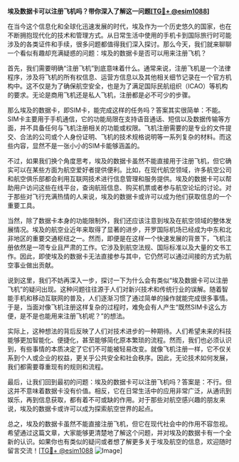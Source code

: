**埃及数据卡可以注册飞机吗？带你深入了解这一问题[[TG💪+ @esim1088](https://t.me/s/esim1088)]**

在当今这个信息化和全球化迅速发展的时代，埃及作为一个历史悠久的国家，也在不断拥抱现代化的技术和管理方式。从日常生活中使用的手机卡到国际旅行时可能涉及的各类证件和手续，很多问题都值得我们深入探讨。那么今天，我们就来聊聊一个看似有趣却充满疑惑的问题：埃及的数据卡是否可以用来注册飞机？

首先，我们需要明确“注册飞机”到底意味着什么。通常来说，注册飞机是一个法律程序，涉及将飞机的所有权信息、运营方信息以及其他相关细节记录在一个官方机构中。这不仅是为了确保航空安全，也是为了满足国际民航组织（ICAO）等机构的要求。无论是商用飞机还是私人飞机，注册都是必不可少的步骤。

那么埃及的数据卡，即SIM卡，能完成这样的任务吗？答案其实很简单：不能。SIM卡主要用于手机通信，它的功能局限在支持语音通话、短信以及数据传输等方面，并不具备任何与飞机注册相关的功能或权限。飞机注册需要的是专业的文件提交、合法的公司或个人身份证明、飞机的技术规格说明等一系列复杂的材料。而这些内容，显然不是一张小小的SIM卡能够涵盖的。

不过，如果我们换个角度思考，埃及的数据卡虽然不能直接用于注册飞机，但它确实可以在某些方面为航空爱好者提供便利。比如，在现代航空领域，许多航空公司和航空俱乐部都会利用互联网技术进行信息管理和服务提供。埃及的数据卡可以帮助用户访问这些在线平台，查询航班信息、购买机票或者参与航空论坛的讨论。对于那些对飞行充满热情的人来说，埃及的数据卡或许可以成为他们获取信息的一个重要工具。

当然，除了数据卡本身的功能限制外，我们还应该注意到埃及在航空领域的整体发展情况。埃及的航空业近年来取得了显著的进步，开罗国际机场已经成为中东和北非地区的重要交通枢纽之一。然而，即便是在这样一个快速发展的背景下，飞机注册依然是一项专业且严肃的工作。它涉及到航空法规、国际标准以及大量的文书工作。因此，即使埃及的数据卡无法直接参与其中，它仍然可以通过间接的方式为航空事业做出贡献。

说到这里，我们不妨再深入一步，探讨一下为什么会有类似“埃及数据卡可以注册飞机”的疑问出现。这种问题往往源于人们对新兴技术和传统行业的误解。随着智能手机和移动互联网的普及，人们逐渐习惯了通过简单的操作就能完成很多事情。于是，当面对像飞机注册这样复杂的过程时，难免会有人产生“既然SIM卡这么方便，是不是也能用来注册飞机呢？”的想法。

实际上，这种想法的背后反映了人们对技术进步的一种期待。人们希望未来的科技能够更加智能化、便捷化，甚至能够简化原本繁琐的流程。然而，我们也必须认识到，有些事情的本质决定了它们不可能被轻易改变。就像飞机注册一样，它不仅关系到个人或企业的权益，更关乎公共安全和社会秩序。因此，无论技术如何发展，我们都需要尊重现有的规则和流程。

最后，让我们回到最初的问题：埃及的数据卡可以注册飞机吗？答案是：不行。但这并不意味着数据卡没有价值。相反，它在日常生活中的应用非常广泛，从通讯到娱乐，再到信息获取，都有着不可或缺的作用。对于那些对航空感兴趣的朋友来说，埃及的数据卡或许可以成为探索航空世界的起点。

总之，埃及的数据卡虽然不能直接注册飞机，但它在现代社会中的作用不容忽视。希望通过这篇文章，大家能够更清楚地了解这个问题，并对埃及的数据卡有一个全新的认识。如果你也有类似的疑问或者想了解更多关于埃及航空的信息，欢迎随时留言交流！[[TG💪+ @esim1088](https://t.me/s/esim1088) ![Image](https://i.postimg.cc/4NQfJmqS/Snipaste-2025-05-13-00-14-12.png)]